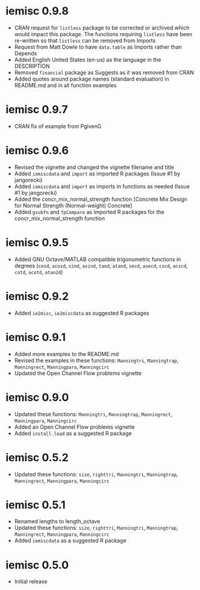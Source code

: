 # iemisc 0.9.8

* CRAN request for `listless` package to be corrected or archived which would impact this package. The functions requiring `listless` have been re-written so that `listless` can be removed from Imports
* Request from Matt Dowle to have `data.table` as Imports rather than Depends
* Added English United States (en-us) as the language in the DESCRIPTION
* Removed `financial` package as Suggests as it was removed from CRAN
* Added quotes around package names (standard evaluation) in README.md and in all function examples


# iemisc 0.9.7

* CRAN fix of example from PgivenG


# iemisc 0.9.6

* Revised the vignette and changed the vignette filename and title
* Added `iemiscdata` and `import` as imported R packages (Issue #1 by jangorecki)
* Added `iemiscdata` and `import` as imports in functions as needed (Issue #1 by jangorecki)
* Added the concr_mix_normal_strength function [Concrete Mix Design for Normal Strength (Normal-weight) Concrete]
* Added `gsubfn` and `fpCompare` as imported R packages for the concr_mix_normal_strength function


# iemisc 0.9.5

* Added GNU Octave/MATLAB compatible trigonometric functions in degrees (`cosd`, `acosd`, `sind`, `asind`, `tand`, `atand`, `secd`, `asecd`, `cscd`, `acscd`, `cotd`, `acotd`, `atan2d`)


# iemisc 0.9.2

* Added `ie2misc`, `ie2miscdata` as suggested R packages


# iemisc 0.9.1

* Added more examples to the README.md
* Revised the examples in these functions: `Manningtri`, `Manningtrap`, `Manningrect`, `Manningpara`, `Manningcirc`
* Updated the Open Channel Flow problems vignette


# iemisc 0.9.0

* Updated these functions: `Manningtri`, `Manningtrap`, `Manningrect`, `Manningpara`, `Manningcirc`
* Added an Open Channel Flow problems vignette
* Added `install.load` as a suggested R package


# iemisc 0.5.2

* Updated these functions: `size`, `righttri`, `Manningtri`, `Manningtrap`, `Manningrect`, `Manningpara`, `Manningcirc`


# iemisc 0.5.1

* Renamed lengths to length_octave
* Updated these functions: `size`, `righttri`, `Manningtri`, `Manningtrap`, `Manningrect`, `Manningpara`, `Manningcirc`
* Added `iemiscdata` as a suggested R package


# iemisc 0.5.0

* Initial release
